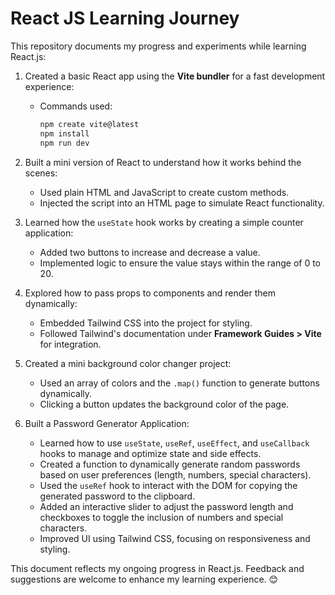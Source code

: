 # React JS Learning Journey

This repository documents my progress and experiments while learning React.js:

1. Created a basic React app using the **Vite bundler** for a fast development experience:  
   - Commands used:  
     ```bash
     npm create vite@latest
     npm install
     npm run dev
     ```

2. Built a mini version of React to understand how it works behind the scenes:  
   - Used plain HTML and JavaScript to create custom methods.  
   - Injected the script into an HTML page to simulate React functionality.  

3. Learned how the `useState` hook works by creating a simple counter application:  
   - Added two buttons to increase and decrease a value.  
   - Implemented logic to ensure the value stays within the range of 0 to 20.  

4. Explored how to pass props to components and render them dynamically:  
   - Embedded Tailwind CSS into the project for styling.  
   - Followed Tailwind's documentation under **Framework Guides > Vite** for integration.  

5. Created a mini background color changer project:  
   - Used an array of colors and the `.map()` function to generate buttons dynamically.  
   - Clicking a button updates the background color of the page.  

6. Built a Password Generator Application:
   - Learned how to use `useState`, `useRef`, `useEffect`, and `useCallback` hooks to manage and optimize state and side effects.
   - Created a function to dynamically generate random passwords based on user preferences (length, numbers, special characters).
   - Used the `useRef` hook to interact with the DOM for copying the generated password to the clipboard.
   - Added an interactive slider to adjust the password length and checkboxes to toggle the inclusion of numbers and special characters.
   - Improved UI using Tailwind CSS, focusing on responsiveness and styling.

   

This document reflects my ongoing progress in React.js. Feedback and suggestions are welcome to enhance my learning experience. 😊
